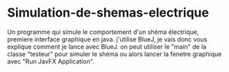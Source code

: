 # Simulation-de-shemas-electrique
Un programme qui simule le comportement d'un shéma électrique, premiere interface graphique en java.
j'utilise BlueJ, je vais donc vous explique comment je lance avec BlueJ.
on peut utiliser le "main" de la classe "testeur" pour simuler le shéma ou alors lancer la fenetre graphique avec "Run JavFX Application".

